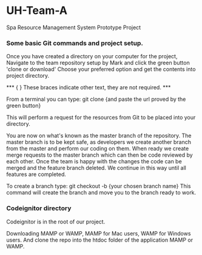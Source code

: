 # UH-Team-A
Spa Resource Management System Prototype Project

### Some basic Git commands and project setup.

Once you have created a directory on your computer for the project,
Navigate to the team repository setup by Mark and click the green button
'clone or download' Choose your preferred option and get the contents into
project directory.

 *** { } These braces indicate other text, they are not required. ***

From a terminal you can type: git clone {and paste the url proved by the green button}

This will perform a request for the resources from Git to be placed into your directory.

You are now on what's known as the master branch of the repository. The master branch is to be kept
safe, as developers we create another branch from the master and perform our coding on them. When
ready we create merge requests to the master branch which can then be code reviewed by each other.
Once the team is happy with the changes the code can be merged and the feature branch deleted.
We continue in this way until all features are completed.

To create a branch type: git checkout -b {your chosen branch name}
This command will create the branch and move you to the branch ready to work.

### Codeignitor directory

Codeignitor is in the root of our project.

Downloading MAMP or WAMP, MAMP for Mac users, WAMP for Windows users.
And clone the repo into the htdoc folder of the application MAMP or WAMP.
